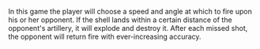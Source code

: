 In this game the player will choose a speed and angle at which to fire upon his or her opponent. If the shell lands within a certain distance of the opponent's artillery, it will explode and destroy it. After each missed shot, the opponent will return fire with ever-increasing accuracy. 
